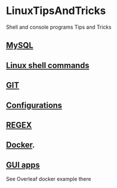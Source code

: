 # LinuxTipsAndTricks
Shell and console programs Tips and Tricks

## [MySQL](./tools/MySQL.md)
## [Linux shell commands](./tools/commands.md)
## [GIT](./tools/git.md)
## [Configurations](./config/configurations.md)
## [REGEX](https://github.com/restrepo/PythonTipsAndTricks/blob/master/python/REGEX.md)
## [Docker](./tools/docker.md). 
## [GUI apps](./gui/gui.md)
See Overleaf docker example there
